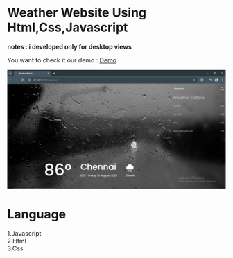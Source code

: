 <h1>Weather Website Using Html,Css,Javascript</h1>

<b>notes : i developed only for desktop views </b>

You want to check it our demo : <a href="https://mohammed23-rizwan.github.io/Weather-website/" class="button danger" target="_blank">Demo</a>

<img src="https://github.com/Mohammed23-rizwan/Weather-website/blob/main/Assets/Weather-showcase.JPG"/>

<h1>Language</h1>
	1.Javascript <br>
 	2.Html <br>
 	3.Css <br>
